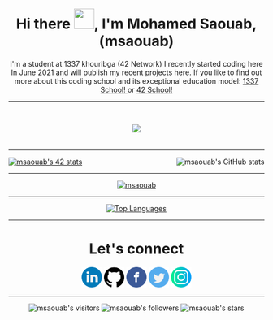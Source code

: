 <h1 align="center">
	Hi there <img src="https://user-images.githubusercontent.com/49567393/149633910-977f6211-103e-4220-b74d-8bf8cd9a896f.gif" width="40" height="40">, I'm Mohamed Saouab, (msaouab)</h1>

<p align="center">
	I'm a student at 1337 khouribga (42 Network) I recently started coding here In June 2021 and will publish my recent projects here. If you 
	like to find out more about this coding school and its exceptional education model: <a href="https://1337.ma/en/" target="_blank">1337 School!		</a> or <a href="https://42.fr/en/homepage/" target="_blank">42 School!</a>
</p>

---

</br>

<p align="center">
	<img src="https://user-images.githubusercontent.com/49567393/132992023-9715d770-4225-497a-9eea-041e3d037186.gif" /><br><br>
</p>

---

<p>
	<a href="https://github.com/oakoudad/badge42"><img src="https://badge.mediaplus.ma/greenbinary/msaouab" float="left" alt="msaouab's 42 stats" /></a>
	<a href="http://www.github.com/msaouab"><img src="https://github-readme-stats.vercel.app/api?username=msaouab&show_icons=true&hide=&count_private=true&title_color=0891b2&text_color=ffffff&icon_color=0891b2&bg_color=1c1917&hide_border=true&show_icons=true" align="right" alt="msaouab's GitHub stats" /></a>
</p>

---

<p align="center">
	<a href="https://github.com/ryo-ma/github-profile-trophy"><img src="https://github-profile-trophy.vercel.app/?username=msaouab&theme=onedark&row=1&column=7" alt="msaouab"/></a>
</p>

---

<p align="center">
<a href="https://github.com/msaouab" align="left"><img src="https://github-readme-stats.vercel.app/api/top-langs/?username=msaouab&langs_count=10&title_color=0891b2&text_color=ffffff&icon_color=0891b2&bg_color=1c1917&hide_border=true&locale=en&custom_title=Top%20%Languages" alt="Top Languages" /></a>
</p>

---

<h1 align="center">Let's connect</h1>

<p align="center">
	<a href="https://www.linkedin.com/in/msaouab"><img src="/img/linkedin.png" width="40" /></a>
	<a href="https://github.com/msaouab"><img src="/img/github-logo.png" width="40" /></a>
	<a href="https://www.facebook.com/msaouab"><img src="/img/facebook.png" width="40" /></a>
	<a href="https://twitter.com/msaouab"><img src="/img/twitter.png" width="40" /></a>
	<a href="https://www.instagram.com/themedsaouab/"><img src="/img/instagram.png" width="40" /></a>
</p>

---

<p align="center">
	<img alt="msaouab's visitors" src="https://komarev.com/ghpvc/?username=msaouab&color=blue&style=flat&label=visitors" />
	<img alt="msaouab's followers" src="https://img.shields.io/github/followers/msaouab?color=blue" />
	<img alt="msaouab's stars" src="https://img.shields.io/github/stars/msaouab?color=blue" />
</p>
